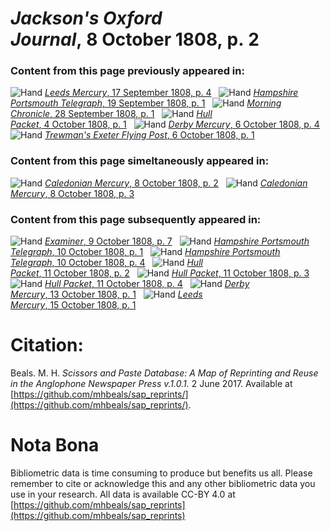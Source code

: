 # *Jackson's Oxford Journal*, 8 October 1808, p. 2  
  
### Content from this page previously appeared in:  
![Hand](http://scissorsandpaste.net/wp-content/uploads/2017/06/smallhandpointer.png) [*Leeds Mercury*, 17 September 1808, p. 4](https://mhbeals.github.io/sap_html/Leeds-Mercury/Leeds-Mercury-17-September-1808-p-4)  
![Hand](http://scissorsandpaste.net/wp-content/uploads/2017/06/smallhandpointer.png) [*Hampshire Portsmouth Telegraph*, 19 September 1808, p. 1](https://mhbeals.github.io/sap_html/Hampshire-Portsmouth-Telegraph/Hampshire-Portsmouth-Telegraph-19-September-1808-p-1)  
![Hand](http://scissorsandpaste.net/wp-content/uploads/2017/06/smallhandpointer.png) [*Morning Chronicle*, 28 September 1808, p. 1](https://mhbeals.github.io/sap_html/Morning-Chronicle/Morning-Chronicle-28-September-1808-p-1)  
![Hand](http://scissorsandpaste.net/wp-content/uploads/2017/06/smallhandpointer.png) [*Hull Packet*, 4 October 1808, p. 1](https://mhbeals.github.io/sap_html/Hull-Packet/Hull-Packet-4-October-1808-p-1)  
![Hand](http://scissorsandpaste.net/wp-content/uploads/2017/06/smallhandpointer.png) [*Derby Mercury*, 6 October 1808, p. 4](https://mhbeals.github.io/sap_html/Derby-Mercury/Derby-Mercury-6-October-1808-p-4)  
![Hand](http://scissorsandpaste.net/wp-content/uploads/2017/06/smallhandpointer.png) [*Trewman's Exeter Flying Post*, 6 October 1808, p. 1](https://mhbeals.github.io/sap_html/Trewman's-Exeter-Flying-Post/Trewman's-Exeter-Flying-Post-6-October-1808-p-1)  
  
### Content from this page simeltaneously appeared in:  
![Hand](http://scissorsandpaste.net/wp-content/uploads/2017/06/smallhandpointer.png) [*Caledonian Mercury*, 8 October 1808, p. 2](https://mhbeals.github.io/sap_html/Caledonian-Mercury/Caledonian-Mercury-8-October-1808-p-2)  
![Hand](http://scissorsandpaste.net/wp-content/uploads/2017/06/smallhandpointer.png) [*Caledonian Mercury*, 8 October 1808, p. 3](https://mhbeals.github.io/sap_html/Caledonian-Mercury/Caledonian-Mercury-8-October-1808-p-3)  
  
### Content from this page subsequently appeared in:  
![Hand](http://scissorsandpaste.net/wp-content/uploads/2017/06/smallhandpointer.png) [*Examiner*, 9 October 1808, p. 7](https://mhbeals.github.io/sap_html/Examiner/Examiner-9-October-1808-p-7)  
![Hand](http://scissorsandpaste.net/wp-content/uploads/2017/06/smallhandpointer.png) [*Hampshire Portsmouth Telegraph*, 10 October 1808, p. 1](https://mhbeals.github.io/sap_html/Hampshire-Portsmouth-Telegraph/Hampshire-Portsmouth-Telegraph-10-October-1808-p-1)  
![Hand](http://scissorsandpaste.net/wp-content/uploads/2017/06/smallhandpointer.png) [*Hampshire Portsmouth Telegraph*, 10 October 1808, p. 4](https://mhbeals.github.io/sap_html/Hampshire-Portsmouth-Telegraph/Hampshire-Portsmouth-Telegraph-10-October-1808-p-4)  
![Hand](http://scissorsandpaste.net/wp-content/uploads/2017/06/smallhandpointer.png) [*Hull Packet*, 11 October 1808, p. 2](https://mhbeals.github.io/sap_html/Hull-Packet/Hull-Packet-11-October-1808-p-2)  
![Hand](http://scissorsandpaste.net/wp-content/uploads/2017/06/smallhandpointer.png) [*Hull Packet*, 11 October 1808, p. 3](https://mhbeals.github.io/sap_html/Hull-Packet/Hull-Packet-11-October-1808-p-3)  
![Hand](http://scissorsandpaste.net/wp-content/uploads/2017/06/smallhandpointer.png) [*Hull Packet*, 11 October 1808, p. 4](https://mhbeals.github.io/sap_html/Hull-Packet/Hull-Packet-11-October-1808-p-4)  
![Hand](http://scissorsandpaste.net/wp-content/uploads/2017/06/smallhandpointer.png) [*Derby Mercury*, 13 October 1808, p. 1](https://mhbeals.github.io/sap_html/Derby-Mercury/Derby-Mercury-13-October-1808-p-1)  
![Hand](http://scissorsandpaste.net/wp-content/uploads/2017/06/smallhandpointer.png) [*Leeds Mercury*, 15 October 1808, p. 1](https://mhbeals.github.io/sap_html/Leeds-Mercury/Leeds-Mercury-15-October-1808-p-1)  


# Citation: 

Beals. M. H. *Scissors and Paste Database: A Map of Reprinting and Reuse in the Anglophone Newspaper Press v.1.0.1.* 2 June 2017. Available at [https://github.com/mhbeals/sap_reprints/](https://github.com/mhbeals/sap_reprints/). 

# Nota Bona

Bibliometric data is time consuming to produce but benefits us all. Please remember to cite or acknowledge this and any other bibliometric data you use in your research. All data is available CC-BY 4.0 at [https://github.com/mhbeals/sap_reprints](https://github.com/mhbeals/sap_reprints)